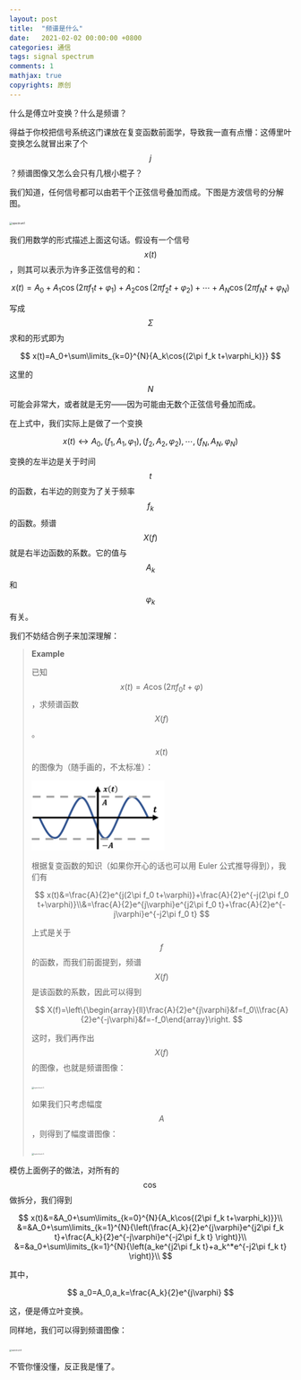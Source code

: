 ```yaml
---
layout: post
title:  "频谱是什么"
date:   2021-02-02 00:00:00 +0800
categories: 通信
tags: signal spectrum
comments: 1
mathjax: true
copyrights: 原创
---
```


什么是傅立叶变换？什么是频谱？

得益于你校把信号系统这门课放在复变函数前面学，导致我一直有点懵：这傅里叶变换怎么就冒出来了个 $$j$$？频谱图像又怎么会只有几根小棍子？

我们知道，任何信号都可以由若干个正弦信号叠加而成。下图是方波信号的分解图。

<img src="/assets/post/images/spectrum1.png" alt="spectrum1" style="zoom: 33%;" />

我们用数学的形式描述上面这句话。假设有一个信号 $$x(t)$$，则其可以表示为许多正弦信号的和：

$$
x(t)=A_0+A_1\cos{(2\pi f_1t+\varphi_1)}+A_2\cos{(2\pi f_2t+\varphi_2)}+\cdots+A_N\cos{(2\pi f_N t+\varphi_N)}
$$

写成 $$\Sigma$$ 求和的形式即为

$$
x(t)=A_0+\sum\limits_{k=0}^{N}{A_k\cos{(2\pi f_k t+\varphi_k)}}
$$

这里的 $$N$$ 可能会非常大，或者就是无穷——因为可能由无数个正弦信号叠加而成。

在上式中，我们实际上是做了一个变换

$$
x(t)\longleftrightarrow A_0,(f_1,A_1,\varphi_1),(f_2,A_2,\varphi_2),\cdots,(f_N,A_N,\varphi_N)
$$

变换的左半边是关于时间 $$t$$ 的函数，右半边的则变为了关于频率 $$f_k$$ 的函数。频谱 $$X(f)$$ 就是右半边函数的系数。它的值与 $$A_k$$ 和 $$\varphi_k$$ 有关。

我们不妨结合例子来加深理解：

> **Example**
>
> 已知 $$x(t)=A\cos{(2\pi f_0 t+\varphi)}$$，求频谱函数 $$X(f)$$。
>
> $$x(t)$$ 的图像为（随手画的，不太标准）：
>
> <img src="/src/assets/img/signal/spectrum2.png" style="zoom:25%;background-color:white;" alt="spectrum2" />
>
> 根据复变函数的知识（如果你开心的话也可以用 Euler 公式推导得到），我们有
>
> $$
> x(t)&=\frac{A}{2}e^{j(2\pi f_0 t+\varphi)}+\frac{A}{2}e^{-j(2\pi f_0 t+\varphi)}\\&=\frac{A}{2}e^{j\varphi}e^{j2\pi f_0 t}+\frac{A}{2}e^{-j\varphi}e^{-j2\pi f_0 t}
> $$
>
> 上式是关于 $$f$$ 的函数，而我们前面提到，频谱 $$X(f)$$ 是该函数的系数，因此可以得到
>
> $$
> X(f)=\left\{\begin{array}{ll}\frac{A}{2}e^{j\varphi}&f=f_0\\\frac{A}{2}e^{-j\varphi}&f=-f_0\end{array}\right.
> $$
>
> 这时，我们再作出 $$X(f)$$ 的图像，也就是频谱图像：
>
> <img src="/assets/post/images/spectrum3.png" style="zoom: 25%;background-color:white;" alt="spectrum3" />
>
> 如果我们只考虑幅度 $$A$$，则得到了幅度谱图像：
>
> <img src="/assets/post/images/spectrum4.png" style="zoom:25%;background-color:white;" alt="spectrum4" />

模仿上面例子的做法，对所有的 $$\cos$$ 做拆分，我们得到

$$
x(t)&=&A_0+\sum\limits_{k=0}^{N}{A_k\cos{(2\pi f_k t+\varphi_k)}}\\
&=&A_0+\sum\limits_{k=1}^{N}{\left(\frac{A_k}{2}e^{j\varphi}e^{j2\pi f_k t}+\frac{A_k}{2}e^{-j\varphi}e^{-j2\pi f_k t} \right)}\\
&=&a_0+\sum\limits_{k=1}^{N}{\left(a_ke^{j2\pi f_k t}+a_k^*e^{-j2\pi f_k t} \right)}\\
$$

其中，

$$
a_0=A_0,a_k=\frac{A_k}{2}e^{j\varphi}
$$

这，便是傅立叶变换。

同样地，我们可以得到频谱图像：

<img src="/assets/post/images/spectrum5.png" style="zoom:25%;background-color:white;" alt="spectrum5" />

不管你懂没懂，反正我是懂了。
